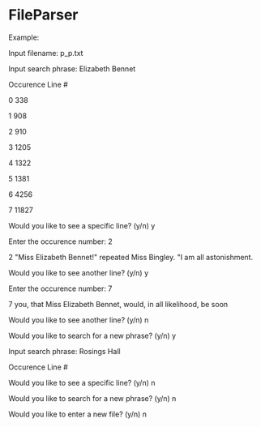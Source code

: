 # FileParser

Example:

Input filename: p_p.txt

Input search phrase: Elizabeth Bennet

Occurence Line #

0 338

1 908

2 910

3 1205

4 1322

5 1381

6 4256

7 11827

Would you like to see a specific line? (y/n) y

Enter the occurence number: 2

2 "Miss Elizabeth Bennet!" repeated Miss Bingley. "I am all astonishment.

Would you like to see another line? (y/n) y

Enter the occurence number: 7

7 you, that Miss Elizabeth Bennet, would, in all likelihood, be soon

Would you like to see another line? (y/n) n

Would you like to search for a new phrase? (y/n) y

Input search phrase: Rosings Hall

Occurence Line #

Would you like to see a specific line? (y/n) n

Would you like to search for a new phrase? (y/n) n

Would you like to enter a new file? (y/n) n
